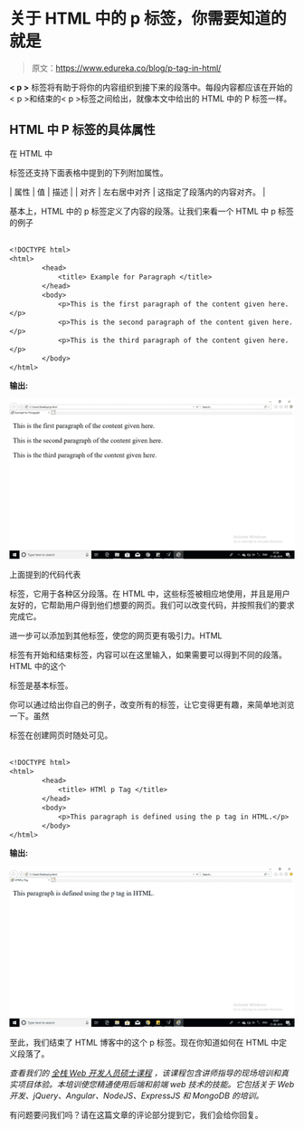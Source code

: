 # 关于 HTML 中的 p 标签，你需要知道的就是

> 原文：<https://www.edureka.co/blog/p-tag-in-html/>

**< p >** 标签将有助于将你的内容组织到接下来的段落中。每段内容都应该在开始的< p >和结束的< p >标签之间给出，就像本文中给出的 HTML 中的 P 标签一样。

## **HTML 中 P 标签的具体属性**

在 HTML 中

标签还支持下面表格中提到的下列附加属性。

| 属性 | 值 | 描述 |
| 对齐 | 左右居中对齐 | 这指定了段落内的内容对齐。 |

基本上，HTML 中的 p 标签定义了内容的段落。让我们来看一个 HTML 中 p 标签的例子

```

<!DOCTYPE html>
<html>
		<head>
			<title> Example for Paragraph </title>
		</head>
		<body>
			<p>This is the first paragraph of the content given here.</p>
			<p>This is the second paragraph of the content given here.</p>
			<p>This is the third paragraph of the content given here.</p>
		</body>
</html>

```

**输出:**

![p tag in html](img/48abdf56690e8264441a5fc11b1683dc.png)

上面提到的代码代表

标签，它用于各种区分段落。在 HTML 中，这些标签被相应地使用，并且是用户友好的，它帮助用户得到他们想要的网页。我们可以改变代码，并按照我们的要求完成它。

进一步可以添加到其他标签，使您的网页更有吸引力。HTML

标签有开始和结束标签，内容可以在这里输入，如果需要可以得到不同的段落。HTML 中的这个

标签是基本标签。

你可以通过给出你自己的例子，改变所有的标签，让它变得更有趣，来简单地浏览一下。虽然

标签在创建网页时随处可见。

```

<!DOCTYPE html>
<html>
		<head>
			<title> HTMl p Tag </title>
		</head>
		<body>
			<p>This paragraph is defined using the p tag in HTML.</p>
		</body>
</html>

```

**输出:**

![output-p-tag](img/3810364bb08028e7e7ccfbbbf9ebdc6e.png)

至此，我们结束了 HTML 博客中的这个 p 标签。现在你知道如何在 HTML 中定义段落了。

*查看我们的  [全栈 Web 开发人员硕士课程](https://www.edureka.co/masters-program/full-stack-developer-training) ，该课程包含讲师指导的现场培训和真实项目体验。本培训使您精通使用后端和前端 web 技术的技能。它包括关于 Web 开发、jQuery、Angular、NodeJS、ExpressJS 和 MongoDB 的培训。*

有问题要问我们吗？请在这篇文章的评论部分提到它，我们会给你回复。